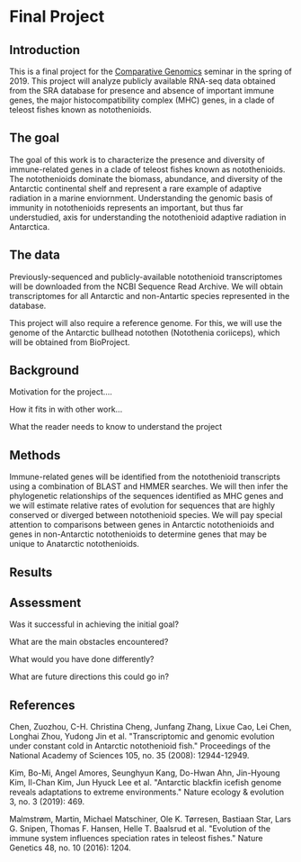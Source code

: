 # Final Project

## Introduction

This is a final project for the [Comparative Genomics](https://github.com/Yale-EEB723/syllabus) seminar in the spring of 2019. This project will analyze publicly available RNA-seq data obtained from the SRA database for presence and absence of important immune genes, the major histocompatibility complex (MHC) genes, in a clade of teleost fishes known as notothenioids.  

## The goal

The goal of this work is to characterize the presence and diversity of immune-related genes in a clade of teleost fishes known as notothenioids. The notothenioids dominate the biomass, abundance, and diversity of the Antarctic continental shelf and represent a rare example of adaptive radiation in a marine enviornment. Understanding the genomic basis of immunity in notothenioids represents an important, but thus far understudied, axis for understanding the notothenioid adaptive radiation in Antarctica. 

## The data

Previously-sequenced and publicly-available notothenioid transcriptomes will be downloaded from the NCBI Sequence Read Archive. We will obtain transcriptomes for all Antarctic and non-Antartic species represented in the database. 

This project will also require a reference genome. For this, we will use the genome of the Antarctic bullhead notothen (Notothenia coriiceps), which will be obtained from BioProject. 

## Background

Motivation for the project....

How it fits in with other work...

What the reader needs to know to understand the project


## Methods

Immune-related genes will be identified from the notothenioid transcripts using a combination of BLAST and HMMER searches. We will then infer the phylogenetic relationships of the sequences identified as MHC genes and we will estimate relative rates of evolution for sequences that are highly conserved or diverged between notothenioid species. We will pay special attention to comparisons between genes in Antarctic notothenioids and genes in non-Antarctic notothenioids to determine genes that may be unique to Anatarctic notothenioids. 

## Results


## Assessment

Was it successful in achieving the initial goal?

What are the main obstacles encountered?

What would you have done differently?

What are future directions this could go in?

## References

Chen, Zuozhou, C-H. Christina Cheng, Junfang Zhang, Lixue Cao, Lei Chen, Longhai Zhou, Yudong Jin et al. "Transcriptomic and genomic evolution under constant cold in Antarctic notothenioid fish." Proceedings of the National Academy of Sciences 105, no. 35 (2008): 12944-12949.

Kim, Bo-Mi, Angel Amores, Seunghyun Kang, Do-Hwan Ahn, Jin-Hyoung Kim, Il-Chan Kim, Jun Hyuck Lee et al. "Antarctic blackfin icefish genome reveals adaptations to extreme environments." Nature ecology & evolution 3, no. 3 (2019): 469.

Malmstrøm, Martin, Michael Matschiner, Ole K. Tørresen, Bastiaan Star, Lars G. Snipen, Thomas F. Hansen, Helle T. Baalsrud et al. "Evolution of the immune system influences speciation rates in teleost fishes." Nature Genetics 48, no. 10 (2016): 1204.